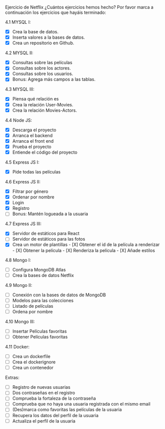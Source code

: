 Ejercicio de Netflix
¿Cuántos ejercicios hemos hecho?
Por favor marca a continuación los ejercicios que hayáis terminado:

4.1 MYSQL I:
- [X] Crea la base de datos.
- [X]  Inserta valores a la bases de datos.
- [X] Crea un repositorio en Github.
      
4.2 MYSQL II:
- [X] Consultas sobre las películas
- [X] Consultas sobre los actores.
- [X] Consultas sobre los usuarios.
- [X] Bonus: Agrega más campos a las tablas.
      
4.3 MYSQL III:
- [X] Piensa qué relación es
- [X] Crea la relación User-Movies.
- [X] Crea la relación Movies-Actors.
    
4.4 Node JS:
- [X] Descarga el proyecto
- [X] Arranca el backend
- [X] Arranca el front end
- [X] Prueba el proyecto
- [X] Entiende el código del proyecto
    
4.5 Express JS I:
- [X] Pide todas las películas
    
4.6 Express JS II:
- [X] Filtrar por género
- [X] Ordenar por nombre
- [X] Login
- [X] Registro
- [ ] Bonus: Mantén logueada a la usuaria
    
4.7 Express JS III:
- [X] Servidor de estáticos para React
- [ ] Servidor de estáticos para las fotos
- [X] Crea un motor de plantillas
      - [X] Obtener el id de la película a renderizar
      - [X]  Obtener la película
      - [X] Renderiza la película
      - [X] Añade estilos
    
4.8 Mongo I:
- [ ] Configura MongoDB Atlas
- [ ] Crea la bases de datos Netflix
    
4.9 Mongo II:
- [ ] Conexión con la bases de datos de MongoDB
- [ ] Modelos para las colecciones
- [ ] Listado de películas
- [ ] Ordena por nombre

4.10 Mongo III:
- [ ] Insertar Películas favoritas
- [ ] Obtener Películas favoritas
    
4.11 Docker:
- [ ] Crea un dockerfile
- [ ] Crea el dockerignore
- [ ] Crea un contenedor
    
Extras:
- [ ] Registro de nuevas usuarias
- [ ] Dos contraseñas en el registro
- [ ] Comprueba la fortaleza de la contraseña
- [ ] Comprueba que no haya una usuaria registrada con el mismo email
- [ ] (Des)marca como favoritas las películas de la usuaria
- [ ] Recupera los datos del perfil de la usuaria
- [ ] Actualiza el perfil de la usuaria

